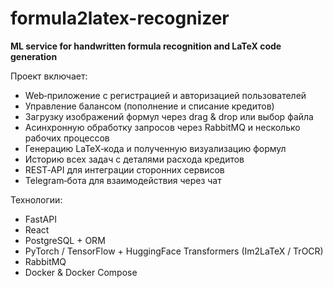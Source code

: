 # formula2latex-recognizer
**ML service for handwritten formula recognition and LaTeX code generation**

Проект включает:
- Web‑приложение с регистрацией и авторизацией пользователей
- Управление балансом (пополнение и списание кредитов)
- Загрузку изображений формул через drag & drop или выбор файла
- Асинхронную обработку запросов через RabbitMQ и несколько рабочих процессов
- Генерацию LaTeX‑кода и полученную визуализацию формул
- Историю всех задач с деталями расхода кредитов
- REST‑API для интеграции сторонних сервисов
- Telegram‑бота для взаимодействия через чат

Технологии:
- FastAPI
- React
- PostgreSQL + ORM
- PyTorch / TensorFlow + HuggingFace Transformers (Im2LaTeX / TrOCR)
- RabbitMQ
- Docker & Docker Compose
